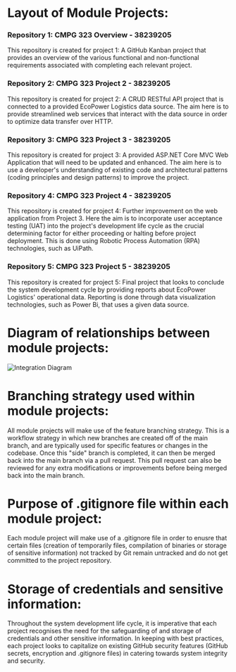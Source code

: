 # Layout of Module Projects:

### Repository 1: CMPG 323 Overview - 38239205

This repository is created for project 1:
A GitHub Kanban project that provides an overview of the various functional and non-functional requirements associated with completing each relevant project.

### Repository 2: CMPG 323 Project 2 - 38239205

This repository is created for project 2:
A CRUD RESTful API project that is connected to a provided EcoPower Logistics data source. The aim here is to provide streamlined web services that interact with the data source in order to optimize data transfer over HTTP.

### Repository 3: CMPG 323 Project 3 - 38239205

This repository is created for project 3:
A provided ASP.NET Core MVC Web Application that will need to be updated and enhanced. The aim here is to use a developer's understanding of existing code and architectural patterns (coding principles and design patterns) to improve the project.

### Repository 4: CMPG 323 Project 4 - 38239205

This repository is created for project 4:
Further improvement on the web application from Project 3. Here the aim is to incorporate user acceptance testing (UAT) into the project's development life cycle as the crucial determining factor for either proceeding or halting before project deployment. This is done using Robotic Process Automation (RPA) technologies, such as UiPath.

### Repository 5: CMPG 323 Project 5 - 38239205

This repository is created for project 5:
Final project that looks to conclude the system development cycle by providing reports about EcoPower Logistics' operational data. Reporting is done through data visualization technologies, such as Power Bi, that uses a given data source.

# Diagram of relationships between module projects:

![Integration Diagram](https://github.com/SambaRuba/CMPG-323-Overview---38239205/assets/111650084/9fc2a56a-a06c-428b-af36-333afa436dee)

# Branching strategy used within module projects:

All module projects will make use of the feature branching strategy. This is a workflow strategy in which new branches are created off of the main branch, and are typically used for specific features or changes in the codebase. Once this "side" branch is completed, it can then be merged back into the main branch via a pull request. This pull request can also be reviewed for any extra modifications or improvements before being merged back into the main branch.

# Purpose of .gitignore file within each module project:

Each module project will make use of a .gitignore file in order to enusre that certain files (creation of temporarily files, compilation of binaries or storage of sensitive information) not tracked by Git remain untracked and do not get committed to the project repository.

# Storage of credentials and sensitive information:

Throughout the system development life cycle, it is imperative that each project recognises the need for the safeguarding of and storage of credentials and other sensitive information. In keeping with best practices, each project looks to capitalize on existing GitHub security features (GitHub secrets, encryption and .gitignore files) in catering towards system integrity and security.
